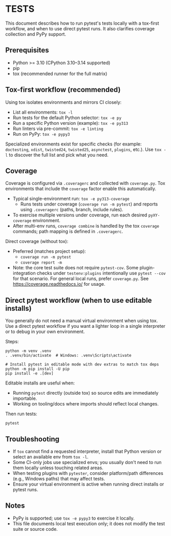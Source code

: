 # TESTS

This document describes how to run pytest's tests locally with a tox-first workflow, and when to use direct pytest runs. It also clarifies coverage collection and PyPy support.

## Prerequisites

- Python >= 3.10 (CPython 3.10–3.14 supported)
- pip
- tox (recommended runner for the full matrix)

## Tox-first workflow (recommended)

Using tox isolates environments and mirrors CI closely:

- List all environments: `tox -l`
- Run tests for the default Python selector: `tox -e py`
- Run a specific Python version (example): `tox -e py313`
- Run linters via pre-commit: `tox -e linting`
- Run on PyPy: `tox -e pypy3`

Specialized environments exist for specific checks (for example: `doctesting`, `xdist`, `twisted24`, `twisted25`, `asynctest`, `plugins`, etc.). Use `tox -l` to discover the full list and pick what you need.

## Coverage

Coverage is configured via `.coveragerc` and collected with `coverage.py`. Tox environments that include the `coverage` factor enable this automatically.

- Typical single-environment run: `tox -e py313-coverage`
  - Runs tests under coverage (`coverage run -m pytest`) and reports using `.coveragerc` (paths, branch, include rules).
- To exercise multiple versions under coverage, run each desired `pyXY-coverage` environment.
- After multi-env runs, `coverage combine` is handled by the tox `coverage` commands; path mapping is defined in `.coveragerc`.

Direct coverage (without tox):

- Preferred (matches project setup):
  - `coverage run -m pytest`
  - `coverage report -m`
- Note: the core test suite does not require `pytest-cov`. Some plugin-integration checks under `testenv:plugins` intentionally use `pytest --cov` for that scenario. For general local runs, prefer `coverage.py`. See https://coverage.readthedocs.io/ for usage.

## Direct pytest workflow (when to use editable installs)

You generally do not need a manual virtual environment when using tox. Use a direct pytest workflow if you want a lighter loop in a single interpreter or to debug in your own environment.

Steps:

```
python -m venv .venv
. .venv/bin/activate  # Windows: .venv\Scripts\activate

# Install pytest in editable mode with dev extras to match tox deps
python -m pip install -U pip
pip install -e .[dev]
```

Editable installs are useful when:

- Running `pytest` directly (outside tox) so source edits are immediately importable.
- Working on tooling/docs where imports should reflect local changes.

Then run tests:

```
pytest
```

## Troubleshooting

- If `tox` cannot find a requested interpreter, install that Python version or select an available env from `tox -l`.
- Some CI-only jobs use specialized envs; you usually don't need to run them locally unless touching related areas.
- When testing plugins with `pytester`, consider platform/path differences (e.g., Windows paths) that may affect tests.
- Ensure your virtual environment is active when running direct installs or pytest runs.

## Notes

- PyPy is supported; use `tox -e pypy3` to exercise it locally.
- This file documents local test execution only; it does not modify the test suite or source code.
